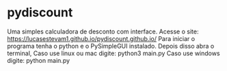 # pydiscount
Uma simples calculadora de desconto com interface.
Acesse o site: https://lucasestevam1.github.io/pydiscount.github.io/
Para iniciar o programa tenha o python e o PySimpleGUI instalado. Depois disso abra o terminal, Caso use linux ou mac digite: 
  python3 main.py
Caso use windows digite:
  python main.py

